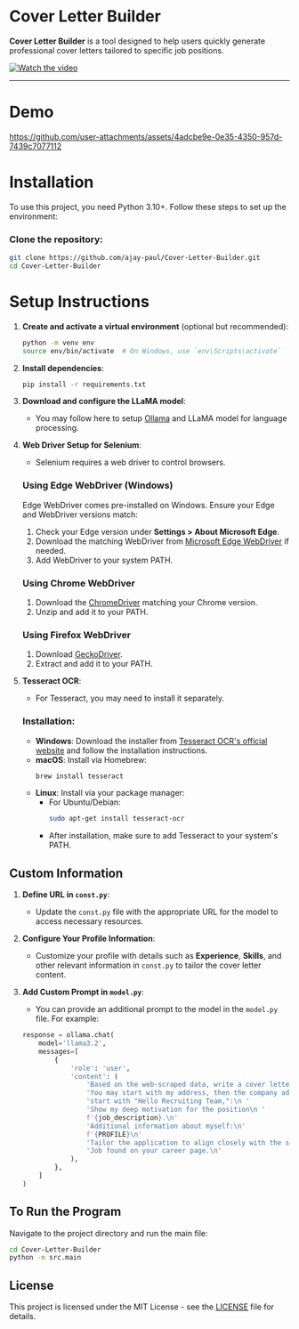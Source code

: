 # Cover Letter Builder

**Cover Letter Builder** is a tool designed to help users quickly generate professional cover letters tailored to specific job positions.

[![Watch the video](https://img.youtube.com/vi/HvSreeG3ekM/0.jpg)](https://www.youtube.com/watch?v=HvSreeG3ekM)

---

# Demo


https://github.com/user-attachments/assets/4adcbe9e-0e35-4350-957d-7439c7077112
# Installation

To use this project, you need Python 3.10+. Follow these steps to set up the environment:

### Clone the repository:

```bash
git clone https://github.com/ajay-paul/Cover-Letter-Builder.git
cd Cover-Letter-Builder
```

# Setup Instructions

1. **Create and activate a virtual environment** (optional but recommended):

    ```bash
    python -m venv env
    source env/bin/activate  # On Windows, use `env\Scripts\activate`
    ```

2. **Install dependencies**:

    ```bash
    pip install -r requirements.txt
    ```

3. **Download and configure the LLaMA model**:
   - You may follow here to setup [Ollama](docs/ollama.md) and LLaMA model for language processing.

4. **Web Driver Setup for Selenium**:
   - Selenium requires a web driver to control browsers.

   ### Using Edge WebDriver (Windows)
   Edge WebDriver comes pre-installed on Windows. Ensure your Edge and WebDriver versions match:
   1. Check your Edge version under **Settings > About Microsoft Edge**.
   2. Download the matching WebDriver from [Microsoft Edge WebDriver](https://developer.microsoft.com/en-us/microsoft-edge/tools/webdriver/) if needed.
   3. Add WebDriver to your system PATH.

   ### Using Chrome WebDriver
   1. Download the [ChromeDriver](https://sites.google.com/chromium.org/driver/) matching your Chrome version.
   2. Unzip and add it to your PATH.

   ### Using Firefox WebDriver
   1. Download [GeckoDriver](https://github.com/mozilla/geckodriver/releases).
   2. Extract and add it to your PATH.

5. **Tesseract OCR**:
   - For Tesseract, you may need to install it separately.

   ### Installation:
   - **Windows**: Download the installer from [Tesseract OCR's official website](https://github.com/tesseract-ocr/tesseract) and follow the installation instructions.
   - **macOS**: Install via Homebrew:
     ```bash
     brew install tesseract
     ```
   - **Linux**: Install via your package manager:
     - For Ubuntu/Debian:
       ```bash
       sudo apt-get install tesseract-ocr
       ```
     - After installation, make sure to add Tesseract to your system's PATH.

## Custom Information 

1. **Define URL in `const.py`**: 
   - Update the `const.py` file with the appropriate URL for the model to access necessary resources.

2. **Configure Your Profile Information**: 
   - Customize your profile with details such as **Experience**, **Skills**, and other relevant information in `const.py` to tailor the cover letter content.

3. **Add Custom Prompt in `model.py`**:
   - You can provide an additional prompt to the model in the `model.py` file. For example:

   ```python
   response = ollama.chat(
       model='llama3.2',
       messages=[
           {
               'role': 'user',
               'content': (
                   'Based on the web-scraped data, write a cover letter in English for the position. '
                   'You may start with my address, then the company address at the top, then '
                   'start with "Hello Recruiting Team,":\n '
                   'Show my deep motivation for the position\n '
                   f'{job_description}.\n'
                   'Additional information about myself:\n'
                   f'{PROFILE}\n'
                   'Tailor the application to align closely with the specific requirements outlined in the job description.\n'
                   'Job found on your career page.\n'
               ),
           },
       ]
   )
    ```
## To Run the Program

Navigate to the project directory and run the main file:

```bash
cd Cover-Letter-Builder
python -m src.main
```

## License

This project is licensed under the MIT License - see the [LICENSE](LICENSE.txt) file for details.



